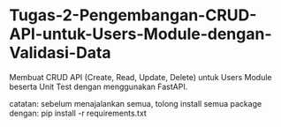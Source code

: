 # Tugas-2-Pengembangan-CRUD-API-untuk-Users-Module-dengan-Validasi-Data
Membuat CRUD API (Create, Read, Update, Delete) untuk Users Module beserta Unit Test dengan menggunakan FastAPI.

catatan: sebelum menajalankan semua, tolong install semua package dengan: pip install -r requirements.txt
